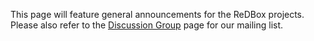 This page will feature general announcements for the ReDBox projects. Please also refer to the [Discussion Group](discussion-group) page for our mailing list.